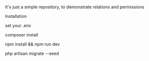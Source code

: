 It's just a simple repository, to demonstrate relations and permissions

Installation

set your .env

composer install

npm install && npm run dev

php artisan migrate --seed
